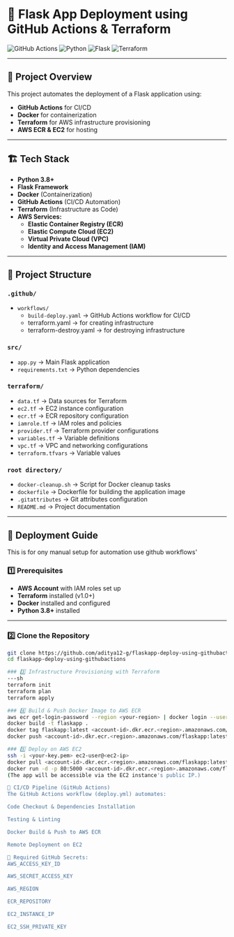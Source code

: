
# 🚀 Flask App Deployment using GitHub Actions & Terraform

![GitHub Actions](https://img.shields.io/github/actions/workflow/status/aditya12-g/flaskapp-deploy-using-githubactions/deploy.yml?branch=main)
![Python](https://img.shields.io/badge/Python-3.8%2B-blue)
![Flask](https://img.shields.io/badge/Flask-2.0%2B-green)
![Terraform](https://img.shields.io/badge/Terraform-1.0%2B-purple)

---

## 📌 Project Overview
This project automates the deployment of a Flask application using:
- **GitHub Actions** for CI/CD  
- **Docker** for containerization  
- **Terraform** for AWS infrastructure provisioning  
- **AWS ECR & EC2** for hosting  

---

## 🏗️ Tech Stack
- **Python 3.8+**  
- **Flask Framework**  
- **Docker** (Containerization)  
- **GitHub Actions** (CI/CD Automation)  
- **Terraform** (Infrastructure as Code)  
- **AWS Services:**
  - **Elastic Container Registry (ECR)**
  - **Elastic Compute Cloud (EC2)**
  - **Virtual Private Cloud (VPC)**
  - **Identity and Access Management (IAM)**

---

## 📂 Project Structure  

### `.github/`
- `workflows/`
  - `build-deploy.yaml` → GitHub Actions workflow for CI/CD
  - terraform.yaml      → for creating infrastructure 
  - terraform-destroy.yaml → for destroying infrastructure 

### `src/`
- `app.py` → Main Flask application  
- `requirements.txt` → Python dependencies  

### `terraform/`
- `data.tf` → Data sources for Terraform  
- `ec2.tf` → EC2 instance configuration  
- `ecr.tf` → ECR repository configuration  
- `iamrole.tf` → IAM roles and policies  
- `provider.tf` → Terraform provider configurations  
- `variables.tf` → Variable definitions  
- `vpc.tf` → VPC and networking configurations  
- `terraform.tfvars` → Variable values  

### `root directory/`
- `docker-cleanup.sh` → Script for Docker cleanup tasks  
- `dockerfile` → Dockerfile for building the application image  
- `.gitattributes` → Git attributes configuration  
- `README.md` → Project documentation  

---

## 🚀 Deployment Guide
This is for ony manual setup for automation use github workflows'

### 1️⃣ Prerequisites
- **AWS Account** with IAM roles set up  
- **Terraform** installed (v1.0+)  
- **Docker** installed and configured  
- **Python 3.8+** installed  

---

### 2️⃣ Clone the Repository
```sh
git clone https://github.com/aditya12-g/flaskapp-deploy-using-githubactions.git
cd flaskapp-deploy-using-githubactions

### 3️⃣ Infrastructure Provisioning with Terraform
---sh
terraform init
terraform plan
terraform apply

### 4️⃣ Build & Push Docker Image to AWS ECR
aws ecr get-login-password --region <your-region> | docker login --username AWS --password-stdin <account-id>.dkr.ecr.<region>.amazonaws.com
docker build -t flaskapp .
docker tag flaskapp:latest <account-id>.dkr.ecr.<region>.amazonaws.com/flaskapp:latest
docker push <account-id>.dkr.ecr.<region>.amazonaws.com/flaskapp:latest

### 5️⃣ Deploy on AWS EC2
ssh -i <your-key.pem> ec2-user@<ec2-ip>
docker pull <account-id>.dkr.ecr.<region>.amazonaws.com/flaskapp:latest
docker run -d -p 80:5000 <account-id>.dkr.ecr.<region>.amazonaws.com/flaskapp:latest
(The app will be accessible via the EC2 instance's public IP.)

🔄 CI/CD Pipeline (GitHub Actions)
The GitHub Actions workflow (deploy.yml) automates:

Code Checkout & Dependencies Installation

Testing & Linting

Docker Build & Push to AWS ECR

Remote Deployment on EC2

🔧 Required GitHub Secrets:
AWS_ACCESS_KEY_ID

AWS_SECRET_ACCESS_KEY

AWS_REGION

ECR_REPOSITORY

EC2_INSTANCE_IP

EC2_SSH_PRIVATE_KEY



